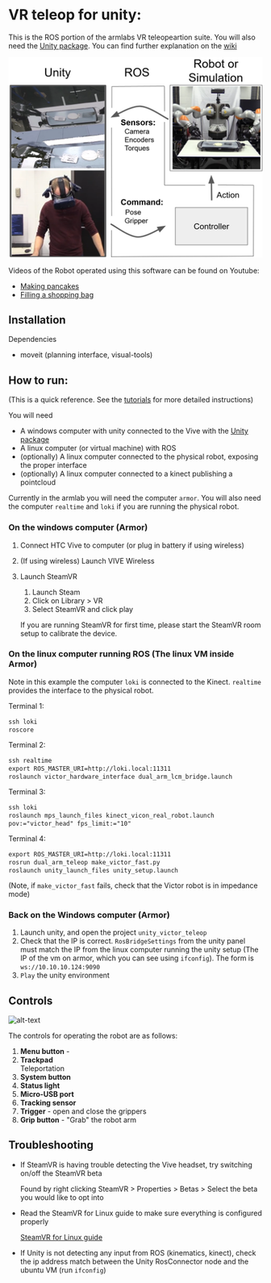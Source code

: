 # VR teleop for unity:
This is the ROS portion of the armlabs VR teleopeartion suite. You will also need the [Unity package](https://github.com/UM-ARM-Lab/unity_victor_teleop).
You can find further explanation on the [wiki](https://github.com/UM-ARM-Lab/unity_victor_teleop/wiki)

![flow diagram](flow_diagram.png)

Videos of the Robot operated using this software can be found on Youtube:
- [Making pancakes](https://www.youtube.com/watch?v=EahUsJKVfw8)
- [Filling a shopping bag](https://www.youtube.com/watch?v=EvpxsqET01c)

## Installation
Dependencies
- moveit (planning interface, visual-tools)


## How to run:
(This is a quick reference. See the [tutorials](https://github.com/UM-ARM-Lab/unity_victor_teleop/wiki/Tutorial-1:-Set-up-Unity-package) for more detailed instructions)

You will need 
- A windows computer with unity connected to the Vive with the [Unity package](https://github.com/UM-ARM-Lab/unity_victor_teleop)
- A linux computer (or virtual machine) with ROS
- (optionally) A linux computer connected to the physical robot, exposing the proper interface
- (optionally) A linux computer connected to a kinect publishing a pointcloud

Currently in the armlab you will need the computer `armor`. You will also need the computer `realtime` and `loki` if you are running the physical robot.

### On the windows computer (Armor) 
1. Connect HTC Vive to computer (or plug in battery if using wireless)
2. (If using wireless) Launch VIVE Wireless
3. Launch SteamVR
   1. Launch Steam
   2. Click on Library > VR
   3. Select SteamVR and click play
   
   If you are running SteamVR for first time, please start the SteamVR room setup to calibrate the device.


### On the linux computer running ROS (The linux VM inside Armor)
Note in this example the computer `loki` is connected to the Kinect. `realtime` provides the interface to the physical robot.

Terminal 1:
```
ssh loki
roscore
```

Terminal 2:
```
ssh realtime
export ROS_MASTER_URI=http://loki.local:11311
roslaunch victor_hardware_interface dual_arm_lcm_bridge.launch
```

Terminal 3:
```
ssh loki
roslaunch mps_launch_files kinect_vicon_real_robot.launch pov:="victor_head" fps_limit:="10"
```

Terminal 4:
```
export ROS_MASTER_URI=http://loki.local:11311
rosrun dual_arm_teleop make_victor_fast.py
roslaunch unity_launch_files unity_setup.launch
```
(Note, if `make_victor_fast` fails, check that the Victor robot is in impedance mode)

### Back on the Windows computer (Armor)
1. Launch unity, and open the project `unity_victor_teleop`
2. Check that the IP is correct. `RosBridgeSettings` from the unity panel must match the IP from the linux computer running the unity setup (The IP of the vm on armor, which you can see using `ifconfig`). The form is `ws://10.10.10.124:9090`
3. `Play` the unity environment



## Controls
![alt-text][vive-controller-layout]

The controls for operating the robot are as follows:
1. **Menu button** - 
2. **Trackpad**  
   Teleportation
3. **System button**
4. **Status light**
5. **Micro-USB port**
6. **Tracking sensor**
7. **Trigger** - open and close the grippers
8. **Grip button** - "Grab" the robot arm


## Troubleshooting
* If SteamVR is having trouble detecting the Vive headset, try switching on/off the SteamVR beta

   Found by right clicking SteamVR > Properties > Betas >  Select the beta you would like to opt into
* Read the SteamVR for Linux guide to make sure everything is configured properly

   [SteamVR for Linux guide](https://github.com/ValveSoftware/SteamVR-for-Linux)

* If Unity is not detecting any input from ROS (kinematics, kinect), check the ip address match between the Unity RosConnector node and the ubuntu VM (run `ifconfig`)


[vive-controller-layout]: https://www.vive.com/media/filer_public/17/5d/175d4252-dde3-49a2-aa86-c0b05ab4d445/guid-2d5454b7-1225-449c-b5e5-50a5ea4184d6-web.png "Vive Controller Layout"
